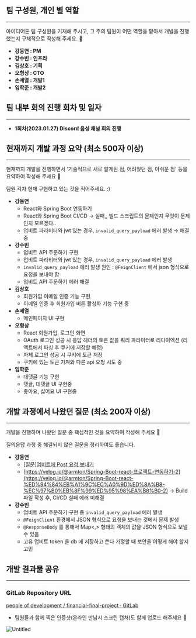 ## 팀 구성원, 개인 별 역할

---

아이디어톤 팀 구성원을 기재해 주시고, 그 주의 팀원이 어떤 역할을 맡아서 개발을 진행했는지 구체적으로 작성해 주세요. 🙂 

- **강동연 : PM**
- **강수빈 : 인프라**
- **김상호 : 기획**
- **오형상 : CTO**
- **손세열 : 개발1**
- **임학준 : 개발2**

## 팀 내부 회의 진행 회차 및 일자

---

- **1회차(2023.01.27) Discord 음성 채널 회의 진행**

## 현재까지 개발 과정 요약 (최소 500자 이상)

---

현재까지 개발을 진행하면서 ‘기술적으로 새로 알게된 점, 어려웠던 점, 아쉬운 점' 등을 요약하여 작성해 주세요 🙂

팀원 각자 현재 구현하고 있는 것을 적어주세요. :)

- **강동연**
    - React와 Spring Boot 연동하기
    - React와 Spring Boot CI/CD → 실패,, 빌드 스크립트의 문제인지 무엇이 문제인지 모르겠다..
    - 업비트 파라비터와 jwt 있는 경우, `invalid_query_payload` 에러 발생 → 해결 중
- **강수빈**
    - 업비트 API 주문하기 구현
    - 업비트 파라비터와 jwt 있는 경우, `invalid_query_payload` 에러 발생
    - `invalid_query_payload` 에러 발생 원인 : `@FeignClient` 에서 json 형식으로 요청을 보내야 함
    - 업비트 API 주문하기 에러 해결
- **김상호**
    - 회원가입 이메일 인증 기능 구현
    - 이메일 인증 후 회원가입 버튼 활성화 기능 구현 중
- **손세열**
    - 메인페이지 UI 구현
- **오형상**
    - React 회원가입, 로그인 화면
    - OAuth 로그인 성공 시 응답 헤더의 토큰 값을 쿼리 파라미터로 리다이엑션 (리액트에서 파싱 후 쿠키에 저장할 예정)
    - 자체 로그인 성공 시 쿠키에 토큰 저장
    - 쿠키에 있는 토큰 가져와 다른 api 요청 시도 중
- **임학준**
    - 대댓글 기능 구현
    - 댓글, 대댓글 UI 구현중
    - 좋아요, 싫어요 UI 구현중

## 개발 과정에서 나왔던 질문 (최소 200자 이상)

---

개발을 진행하며 나왔던 질문 중 핵심적인 것을 요약하여 작성해 주세요 🙂

질의응답 과정 중 해결되지 않은 질문을 정리하여도 좋습니다.

- **강동연**
    - [[질문]업비트에 Post 요청 보내기](https://www.notion.so/Post-1275be1293f9474bba3842f4534d28fe)
    - [https://velog.io/@armton/Spring-Boot-react-프로젝트-연동하기-2](https://velog.io/@armton/Spring-Boot-react-%ED%94%84%EB%A1%9C%EC%A0%9D%ED%8A%B8-%EC%97%B0%EB%8F%99%ED%95%98%EA%B8%B0-2) → Build 파일 작성 후, CI/CD 실패 에러 미해결
- **강수빈**
    - 업비트 API 주문하기 구현 중 `invalid_query_payload` 에러 발생
    - `@FeignClient` 환경에서 JSON 형식으로 요청을 보내는 것에서 문제 발생
    - `@ResponseBody` 를 통해서 Map<,> 형태의 객체의 값을 JSON 형식으로 보낼 수 있음
    - 고유 업비트 token 을 db 에 저장하고 쓴다 가정할 때 보안을 어떻게 해야 할지 고민

## 개발 결과물 공유

---

### **GitLab Repository URL**

[people of development / financial-final-project · GitLab](https://gitlab.com/people-of-development/financial-final-project)

- 팀원들과 함께 찍은 인증샷(온라인 만남시 스크린 캡쳐)도 함께 업로드 해주세요 🙂

![Untitled](https://s3-us-west-2.amazonaws.com/secure.notion-static.com/af9a64f3-b86e-4d91-9418-e37cd21a11ca/Untitled.png)